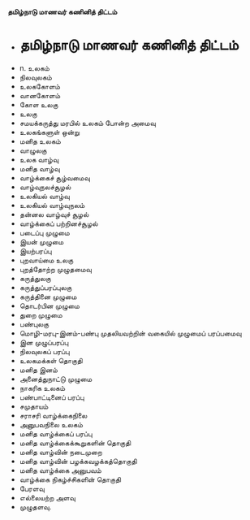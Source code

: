 **தமிழ்நாடு மாணவர் கணினித் திட்டம்**
- # தமிழ்நாடு மாணவர் கணினித் திட்டம்
- n. உலகம்
- நிலவுலகம்
- உலககோளம்
- வானகோளம்
- கோள உலகு
- உலகு
- சமயக்கருத்து மரபில் உலகம் போன்ற அமைவு
- உலகங்களுள் ஒன்று
- மனித உலகம்
- வாழுலகு
- உலக வாழ்வு
- மனித வாழ்வு
- வாழ்க்கைச் சூழ்வமைவு
- வாழ்வுநலச்சூழல்
- உலகியல் வாழ்வு
- உலகியல் வாழ்வுநலம்
- தன்னல வாழ்வுச் சூழல்
- வாழ்க்கைப் பற்றினச்சூழல்
- படைப்பு முழுமை
- இயன் முழுமை
- இயற்பரப்பு
- புறவாய்மை உலகு
- புறத்தோற்ற முழுதமைவு
- கருத்துலகு
- கருத்துப்பரப்புலகு
- கருத்தினை முழுமை
- தொடர்பின முழுமை
- துறை முழுமை
- பண்புலகு
- மொழி-மரபு-இனம்-பண்பு முதலியவற்றின் வகையில் முழுமைப் பரப்பமைவு
- இன    முழுப்பரப்பு
- நிலவுலகப் பரப்பு
- உலகமக்கள் தொகுதி
- மனித இனம்
- அனைத்துநாட்டு முழுமை
- நாகரிக உலகம்
- பண்பாட்டினைப் பரப்பு
- சமுதாயம்
- சராசரி வாழ்க்கைநிலை
- அனுபவநிலை உலகம்
- மனித வாழ்க்கைப் பரப்பு
- மனித வாழ்க்கைக்கூறுகளின் தொகுதி
- மனித வாழ்வின் நடைமுறை
- மனித வாழ்வின் பழக்கவழக்கத்தொகுதி
- மனித வாழ்க்கை அனுபவம்
- வாழ்க்கை நிகழ்ச்சிகளின் தொகுதி
- பேரளவு
- எல்லையற்ற அளவு
- முழுதளவு.

